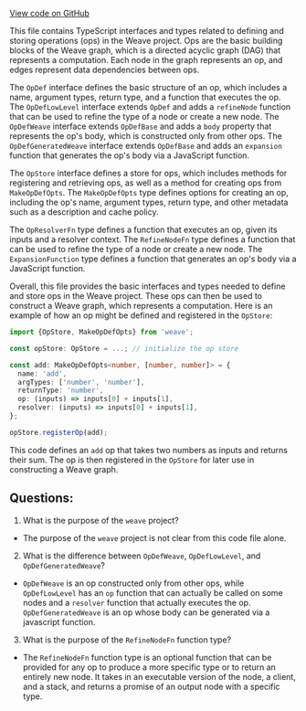 [View code on GitHub](https://github.com/wandb/weave/weave-js/src/core/opStore/types.ts)

This file contains TypeScript interfaces and types related to defining and storing operations (ops) in the Weave project. Ops are the basic building blocks of the Weave graph, which is a directed acyclic graph (DAG) that represents a computation. Each node in the graph represents an op, and edges represent data dependencies between ops. 

The `OpDef` interface defines the basic structure of an op, which includes a name, argument types, return type, and a function that executes the op. The `OpDefLowLevel` interface extends `OpDef` and adds a `refineNode` function that can be used to refine the type of a node or create a new node. The `OpDefWeave` interface extends `OpDefBase` and adds a `body` property that represents the op's body, which is constructed only from other ops. The `OpDefGeneratedWeave` interface extends `OpDefBase` and adds an `expansion` function that generates the op's body via a JavaScript function.

The `OpStore` interface defines a store for ops, which includes methods for registering and retrieving ops, as well as a method for creating ops from `MakeOpDefOpts`. The `MakeOpDefOpts` type defines options for creating an op, including the op's name, argument types, return type, and other metadata such as a description and cache policy.

The `OpResolverFn` type defines a function that executes an op, given its inputs and a resolver context. The `RefineNodeFn` type defines a function that can be used to refine the type of a node or create a new node. The `ExpansionFunction` type defines a function that generates an op's body via a JavaScript function.

Overall, this file provides the basic interfaces and types needed to define and store ops in the Weave project. These ops can then be used to construct a Weave graph, which represents a computation. Here is an example of how an op might be defined and registered in the `OpStore`:

```typescript
import {OpStore, MakeOpDefOpts} from 'weave';

const opStore: OpStore = ...; // initialize the op store

const add: MakeOpDefOpts<number, [number, number]> = {
  name: 'add',
  argTypes: ['number', 'number'],
  returnType: 'number',
  op: (inputs) => inputs[0] + inputs[1],
  resolver: (inputs) => inputs[0] + inputs[1],
};

opStore.registerOp(add);
```

This code defines an `add` op that takes two numbers as inputs and returns their sum. The op is then registered in the `OpStore` for later use in constructing a Weave graph.
## Questions: 
 1. What is the purpose of the `weave` project?
- The purpose of the `weave` project is not clear from this code file alone.

2. What is the difference between `OpDefWeave`, `OpDefLowLevel`, and `OpDefGeneratedWeave`?
- `OpDefWeave` is an op constructed only from other ops, while `OpDefLowLevel` has an `op` function that can actually be called on some nodes and a `resolver` function that actually executes the op. `OpDefGeneratedWeave` is an op whose body can be generated via a javascript function.

3. What is the purpose of the `RefineNodeFn` function type?
- The `RefineNodeFn` function type is an optional function that can be provided for any op to produce a more specific type or to return an entirely new node. It takes in an executable version of the node, a client, and a stack, and returns a promise of an output node with a specific type.